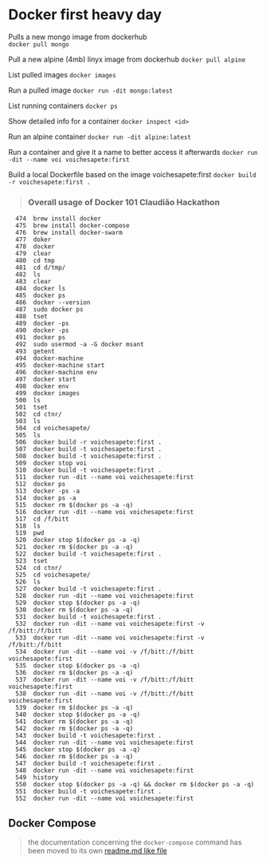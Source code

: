 # Docker first heavy day 


Pulls a new mongo image from dockerhub  
`docker pull mongo`

Pull a new alpine (4mb) linyx image from dockerhub
`docker pull alpine`

List pulled images 
`docker images`

Run a pulled image
`docker run -dit mongo:latest`

List running containers 
`docker ps`

Show detailed info for a container 
`docker inspect <id>`

Run an alpine container 
`docker run -dit alpine:latest`

Run a container and give it a name to better access it afterwards
`docker run -dit --name voi voichesapete:first`

Build a local Dockerfile based on the image voichesapete:first 
`docker build -r voichesapete:first .`

>
> ### Overall usage of Docker 101 Claudião Hackathon 
>

```
  474  brew install docker
  475  brew install docker-compose
  476  brew install docker-swarm
  477  doker
  478  docker
  479  clear
  480  cd tmp
  481  cd d/tmp/
  482  ls
  483  clear
  484  docker ls
  485  docker ps
  486  docker --version
  487  sudo docker ps
  488  tset
  489  docker -ps
  490  docker -ps
  491  docker ps
  492  sudo usermod -a -G docker msant
  493  getent
  494  docker-machine
  495  docker-machine start
  496  docker-machine env
  497  docker start
  498  docker env
  499  docker images
  500  ls
  501  tset
  502  cd ctnr/
  503  ls
  504  cd voichesapete/
  505  ls
  506  docker build -r voichesapete:first .
  507  docker build -t voichesapete:first .
  508  docker build -t voichesapete:first .
  509  docker stop voi
  510  docker build -t voichesapete:first .
  511  docker run -dit --name voi voichesapete:first
  512  docker ps
  513  docker -ps -a
  514  docker ps -a
  515  docker rm $(docker ps -a -q)
  516  docker run -dit --name voi voichesapete:first
  517  cd /f/bitt
  518  ls
  519  pwd
  520  docker stop $(docker ps -a -q)
  521  docker rm $(docker ps -a -q)
  522  docker build -t voichesapete:first .
  523  tset
  524  cd ctnr/
  525  cd voichesapete/
  526  ls
  527  docker build -t voichesapete:first .
  528  docker run -dit --name voi voichesapete:first
  529  docker stop $(docker ps -a -q)
  530  docker rm $(docker ps -a -q)
  531  docker build -t voichesapete:first .
  532  docker run -dit --name voi voichesapete:first -v /f/bitt:/f/bitt
  533  docker run -dit --name voi voichesapete:first -v /f/bitt:/f/bitt
  534  docker run -dit --name voi -v /f/bitt:/f/bitt voichesapete:first
  535  docker stop $(docker ps -a -q)
  536  docker rm $(docker ps -a -q)
  537  docker run -dit --name voi -v /f/bitt:/f/bitt voichesapete:first
  538  docker run -dit --name voi -v /f/bitt:/f/bitt voichesapete:first
  539  docker rm $(docker ps -a -q)
  540  docker stop $(docker ps -a -q)
  541  docker rm $(docker ps -a -q)
  542  docker rm $(docker ps -a -q)
  543  docker build -t voichesapete:first .
  544  docker run -dit --name voi voichesapete:first
  545  docker stop $(docker ps -a -q)
  546  docker rm $(docker ps -a -q)
  547  docker build -t voichesapete:first .
  548  docker run -dit --name voi voichesapete:first
  549  history
  550  docker stop $(docker ps -a -q) && docker rm $(docker ps -a -q)
  551  docker build -t voichesapete:first .
  552  docker run -dit --name voi voichesapete:first
```

## Docker Compose 
> the documentation concerning the `docker-compose` command has been moved to its own [readme.md like file](./docker-compose.md)

